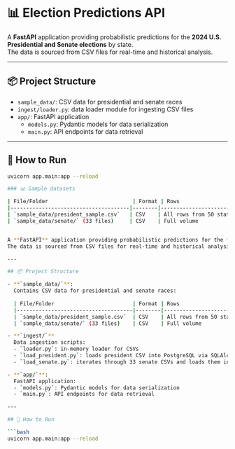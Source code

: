 # 📊 Election Predictions API


A **FastAPI** application providing probabilistic predictions for the **2024 U.S. Presidential and Senate elections** by state.  
The data is sourced from CSV files for real-time and historical analysis.

---

## 📦 Project Structure
- `sample_data/`: CSV data for presidential and senate races
- `ingest/loader.py`: data loader module for ingesting CSV files
- `app/`: FastAPI application
    - `models.py`: Pydantic models for data serialization
    - `main.py`: API endpoints for data retrieval

---

## 🚀 How to Run
```bash
uvicorn app.main:app --reload

### 📊 Sample datasets

| File/Folder                           | Format | Rows                   | Notes |
|--------------------------------------|--------|-------------------------|-------|
| `sample_data/president_sample.csv`   | CSV    | All rows from 50 states | Columns: Democratic, Donald Trump, Other |
| `sample_data/senate/` (33 files)     | CSV    | Full volume             | One file per state. Wide format, candidate names vary |


A **FastAPI** application providing probabilistic predictions for the **2024 U.S. Presidential and Senate elections** by state.  
The data is sourced from CSV files for real-time and historical analysis.

---

## 📦 Project Structure

- **`sample_data/`**:  
  Contains CSV data for presidential and senate races:
  
  | File/Folder                         | Format | Rows                   | Notes |
  |-------------------------------------|--------|-------------------------|-------|
  | `sample_data/president_sample.csv`  | CSV    | All rows from 50 states | Columns: Democratic, Donald Trump, Other |
  | `sample_data/senate/` (33 files)    | CSV    | Full volume             | One file per state; wide format, candidate names vary |

- **`ingest/`**  
  Data ingestion scripts:
  - `loader.py`: in-memory loader for CSVs
  - `load_president.py`: loads president CSV into PostgreSQL via SQLAlchemy
  - `load_senate.py`: iterates through 33 senate CSVs and loads them into PostgreSQL

- **`app/`**:  
  FastAPI application:
  - `models.py`: Pydantic models for data serialization
  - `main.py`: API endpoints for data retrieval

---

## 🚀 How to Run

```bash
uvicorn app.main:app --reload
